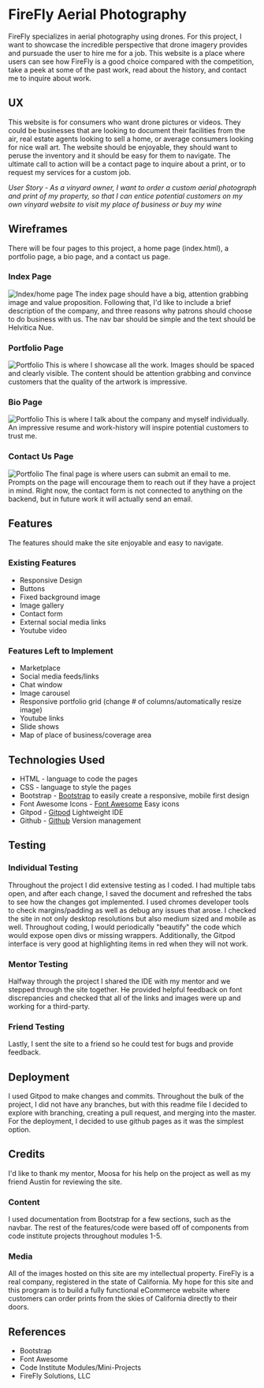 # FireFly Aerial Photography

FireFly specializes in aerial photography using drones. For this project, I want to showcase the incredible perspective that drone imagery provides and pursuade the user to hire me for a job. This website is a place where users can see how FireFly is a good choice compared with the competition, take a peek at some of the past work, read about the history, and contact me to inquire about work. 
 
## UX
 
This website is for consumers who want drone pictures or videos. They could be businesses that are looking to document their facilities from the air, real estate agents looking to sell a home, or average consumers looking for nice wall art.
The website should be enjoyable, they should want to peruse the inventory and it should be easy for them to navigate. The ultimate call to action will be a contact page to inquire about a print, or to request my services for a custom job.

*User Story - As a vinyard owner, I want to order a custom aerial photograph and print of my property, so that I can entice potential customers on my own vinyard website to visit my place of business or buy my wine* 

## Wireframes
There will be four pages to this project, a home page (index.html), a portfolio page, a bio page, and a contact us page. 

### Index Page
![Index/home page](assets/wireframe/index.jpg)
The index page should have a big, attention grabbing image and value proposition. Following that, I'd like to include a brief description of the company, and three reasons why patrons should choose to do business with us. The nav bar should be simple and the text should be Helvitica Nue. 

### Portfolio Page
![Portfolio](assets/wireframe/portfolio.jpg)
This is where I showcase all the work. Images should be spaced and clearly visible. The content should be attention grabbing and convince customers that the quality of the artwork is impressive. 

### Bio Page
![Portfolio](assets/wireframe/bio.jpg)
This is where I talk about the company and myself individually. An impressive resume and work-history will inspire potential customers to trust me. 

### Contact Us Page
![Portfolio](assets/wireframe/contact.jpg)
The final page is where users can submit an email to me. Prompts on the page will encourage them to reach out if they have a project in mind. Right now, the contact form is not connected to anything on the backend, but in future work it will actually send an email. 

## Features
The features should make the site enjoyable and easy to navigate. 
 
### Existing Features
* Responsive Design
* Buttons
* Fixed background image
* Image gallery
* Contact form
* External social media links
* Youtube video

### Features Left to Implement
* Marketplace
* Social media feeds/links
* Chat window
* Image carousel
* Responsive portfolio grid (change # of columns/automatically resize image)
* Youtube links
* Slide shows
* Map of place of business/coverage area

## Technologies Used
* HTML - language to code the pages
* CSS - language to style the pages
* Bootstrap - [Bootstrap](https://getbootstrap.com/) to easily create a responsive, mobile first design
* Font Awesome Icons - [Font Awesome](https://fontawesome.com/) Easy icons
* Gitpod - [Gitpod](https://gitpod.io) Lightweight IDE
* Github - [Github](https://github.com/) Version management

## Testing

### Individual Testing
Throughout the project I did extensive testing as I coded. I had multiple tabs open, and after each change, I saved the document and refreshed the tabs to see how the changes got implemented. I used chromes developer tools to check margins/padding as well as debug any issues that arose. I checked the site in not only desktop resolutions but also medium sized and mobile as well. Throughout coding, I would periodically "beautify" the code which would expose open divs or missing wrappers. Additionally, the Gitpod interface is very good at highlighting items in red when they will not work. 

### Mentor Testing
Halfway through the project I shared the IDE with my mentor and we stepped through the site together. He provided helpful feedback on font discrepancies and checked that all of the links and images were up and working for a third-party.

### Friend Testing
Lastly, I sent the site to a friend so he could test for bugs and provide feedback. 

## Deployment
I used Gitpod to make changes and commits. Throughout the bulk of the project, I did not have any branches, but with this readme file I decided to explore with branching, creating a pull request, and merging into the master. For the deployment, I decided to use github pages as it was the simplest option. 

## Credits
I'd like to thank my mentor, Moosa for his help on the project as well as my friend Austin for reviewing the site. 

### Content
I used documentation from Bootstrap for a few sections, such as the navbar. The rest of the features/code were based off of components from code institute projects throughout modules 1-5. 

### Media
All of the images hosted on this site are my intellectual property. FireFly is a real company, registered in the state of California. My hope for this site and this program is to build a fully functional eCommerce website where customers can order prints from the skies of California directly to their doors. 

## References
* Bootstrap
* Font Awesome
* Code Institute Modules/Mini-Projects
* FireFly Solutions, LLC
